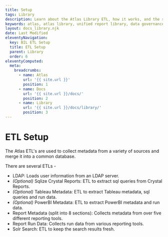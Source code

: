 ```yaml
---
title: Setup
tags: Library
description: Learn about the Atlas Library ETL, how it works, and the supplementary ETL's used to gather report metadata.
keywords: atlas, atlas library, unified report library, data governance, database, etl, deploy, install, publish
layout: docs_library.njk
date: Last Modified
eleventyNavigation:
  key: BIL ETL Setup
  title: ETL Setup
  parent: Library
  order: 6
eleventyComputed:
  meta:
    breadcrumbs:
      - name: Atlas
        url: '{{ site.url }}'
        position: 1
      - name: Docs
        url: '{{ site.url }}/docs/'
        position: 2
      - name: Library
        url: '{{ site.url }}/docs/library/'
        position: 3
---
```


# ETL Setup

The Atlas ETL's are used to collect metadata from a variety of sources and merge it into a common database.

There are several ETLs -

- LDAP: Loads user information from an LDAP server.
- _(Optional)_ Sqlize Crystal Reports: ETL to extract sql queries from Crystal Reports.
- _(Optional)_ Tableau Metadata: ETL to extract Tableau metadata, sql queries and run data.
- _(Optional)_ PowerBI Metadata: ETL to extract PowerBI metadata and run data.
- Report Metadata (split into 8 sections): Collects metadata from over five different reporting tools.
- Report Run Data: Collects run data from various reporting tools.
- Solr Search: ETL to keep the search results fresh.
